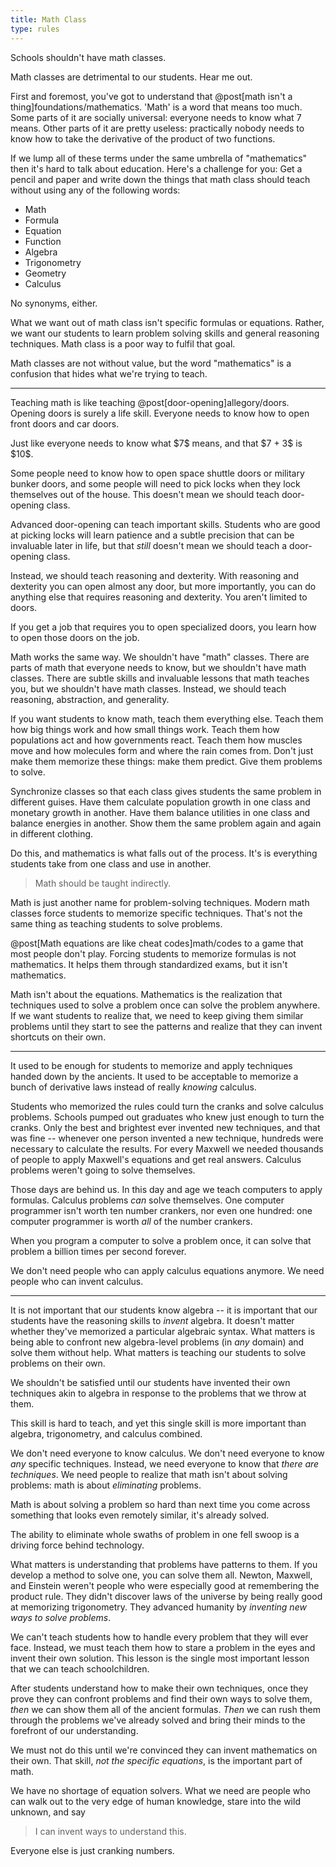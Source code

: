 ```yaml
---
title: Math Class
type: rules
---
```

Schools shouldn't have math classes.

Math classes are detrimental to our students. Hear me out.

First and foremost, you've got to understand that @post[math isn't a thing]foundations/mathematics. 'Math' is a word that means too much. Some parts of it are socially universal: everyone needs to know what $7$ means. Other parts of it are pretty useless: practically nobody needs to know how to take the derivative of the product of two functions.

If we lump all of these terms under the same umbrella of "mathematics" then it's hard to talk about education. Here's a challenge for you: Get a pencil and paper and write down the things that math class should teach without using any of the following words:

* Math
* Formula
* Equation
* Function
* Algebra
* Trigonometry
* Geometry
* Calculus

<aside class="info" markdown="block">
No synonyms, either.
</aside>

What we want out of math class isn't specific formulas or equations. Rather, we want our students to learn problem solving skills and general reasoning techniques. Math class is a poor way to fulfil that goal.

Math classes are not without value, but the word "mathematics" is a confusion that hides what we're trying to teach.

***

Teaching math is like teaching @post[door-opening]allegory/doors. Opening doors is surely a life skill. <span class="info" markdown="inline">Everyone needs to know</span> how to open front doors and car doors.

<aside class="info" markdown="block">
Just like everyone needs to know what $7$ means, and that $7 + 3$ is $10$.
</aside>

Some people need to know how to open space shuttle doors or military bunker doors, and some people will need to pick locks when they lock themselves out of the house. This doesn't mean we should teach door-opening class.

Advanced door-opening can teach important skills. Students who are good at picking locks will learn patience and a subtle precision that can be invaluable later in life, but that *still* doesn't mean we should teach a door-opening class.

Instead, we should teach reasoning and dexterity. With reasoning and dexterity you can open <span class="info" markdown="inline">almost any door</span>, but more importantly, you can do anything else that requires reasoning and dexterity. You aren't limited to doors.

<aside class="info" markdown="block">
If you get a job that requires you to open specialized doors, you learn how to open those doors on the job.
</aside>

Math works the same way. We shouldn't have "math" classes. There are parts of math that everyone needs to know, but we shouldn't have math classes. There are subtle skills and invaluable lessons that math teaches you, but we shouldn't have math classes. Instead, we should teach reasoning, abstraction, and generality.

If you want students to know math, teach them everything else. Teach them how big things work and how small things work. Teach them how populations act and how governments react. Teach them how muscles move and how molecules form and where the rain comes from. Don't just make them memorize these things: make them predict. Give them problems to solve.

Synchronize classes so that each class gives students the same problem in different guises. Have them calculate population growth in one class and monetary growth in another. Have them balance utilities in one class and balance energies in another. Show them the same problem again and again in different clothing.

Do this, and mathematics is what falls out of the process. It's is everything students take from one class and use in another.

> Math should be taught indirectly.

Math is just another name for problem-solving techniques. Modern math classes force students to memorize specific techniques. That's not the same thing as teaching students to solve problems.

@post[Math equations are like cheat codes]math/codes to a game that most people don't play. Forcing students to memorize formulas is not mathematics. It helps them through standardized exams, but it isn't mathematics.

Math isn't about the equations. Mathematics is the realization that techniques used to solve a problem once can solve the problem anywhere. If we want students to realize that, we need to keep giving them similar problems until they start to see the patterns and realize that they can invent shortcuts on their own.

---

It used to be enough for students to memorize and apply techniques handed down by the ancients. It used to be acceptable to memorize a bunch of derivative laws instead of really *knowing* calculus.

Students who memorized the rules could turn the cranks and solve calculus problems. Schools pumped out graduates who knew just enough to turn the cranks. Only the best and brightest ever invented new techniques, and that was fine -- whenever one person invented a new technique, hundreds were necessary to calculate the results. For every Maxwell we needed thousands of people to apply Maxwell's equations and get real answers. Calculus problems weren't going to solve themselves.

Those days are behind us. In this day and age we teach computers to apply formulas. Calculus problems *can* solve themselves. One computer programmer isn't worth ten number crankers, nor even one hundred: one computer programmer is worth *all* of the number crankers.

When you program a computer to solve a problem once, it can solve that problem a billion times per second forever.

We don't need people who can apply calculus equations anymore. We need people who can invent calculus.

---

It is not important that our students know algebra -- it is important that our students have the reasoning skills to *invent* algebra. It doesn't matter whether they've memorized a particular algebraic syntax. What matters is being able to confront new algebra-level problems (in *any* domain) and solve them without help. What matters is teaching our students to solve problems on their own.

We shouldn't be satisfied until our students have invented their own techniques akin to algebra in response to the problems that we throw at them.

This skill is hard to teach, and yet this single skill is more important than algebra, trigonometry, and calculus combined.

We don't need everyone to know calculus. We don't need everyone to know *any* specific techniques. Instead, we need everyone to know that *there are techniques*. We need people to realize that math isn't about solving problems: math is about *eliminating* problems.

Math is about solving a problem so hard than next time you come across something that looks even remotely similar, <span class="info" markdown="inline">it's already solved</span>.

<aside class="info" markdown="block">
The ability to eliminate whole swaths of problem in one fell swoop is a driving force behind technology.
</aside>

What matters is understanding that problems have patterns to them. If you develop a method to solve one, you can solve them all. Newton, Maxwell, and Einstein weren't people who were especially good at remembering the product rule. They didn't discover laws of the universe by being really good at memorizing trigonometry. They advanced humanity by *inventing new ways to solve problems*.

We can't teach students how to handle every problem that they will ever face. Instead, we must teach them how to stare a problem in the eyes and invent their own solution. This lesson is the single most important lesson that we can teach schoolchildren.

After students understand how to make their own techniques, once they prove they can confront problems and find their own ways to solve them, *then* we can show them all of the ancient formulas. *Then* we can rush them through the problems we've already solved and bring their minds to the forefront of our understanding.

We must not do this until we're convinced they can invent mathematics on their own. That skill, *not the specific equations*, is the important part of math.

We have no shortage of equation solvers. What we need are people who can walk out to the very edge of human knowledge, stare into the wild unknown, and say

> I can invent ways to understand this.

Everyone else is just cranking numbers.
